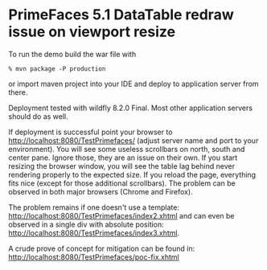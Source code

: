 PrimeFaces 5.1 DataTable redraw issue on viewport resize
========================================================

To run the demo build the war file with

    % mvn package -P production

or import maven project into your IDE and deploy to application server from there.

Deployment tested with wildfly 8.2.0 Final. Most other application servers should do as well.

If deployment is successful point your browser to [http://localhost:8080/TestPrimefaces/](http://localhost:8080/TestPrimefaces/) (adjust server name and port to your environment). You will see some useless scrollbars on north, south and center pane. Ignore those, they are an issue on their own. If you start resizing the browser window, you will see the table lag behind never rendering properly to the expected size. If you reload the page, everything fits nice (except for those additional scrollbars). The problem can be observed in both major browsers (Chrome and Firefox).

The problem remains if one doesn't use a template: [http://localhost:8080/TestPrimefaces/index2.xhtml](http://localhost:8080/TestPrimefaces/index2.xhtml) and can even be observed in a single div with absolute position: [http://localhost:8080/TestPrimefaces/index3.xhtml](http://localhost:8080/TestPrimefaces/index3.xhtml).

A crude prove of concept for mitigation can be found in: [http://localhost:8080/TestPrimefaces/poc-fix.xhtml](http://localhost:8080/TestPrimefaces/poc-fix.xhtml)